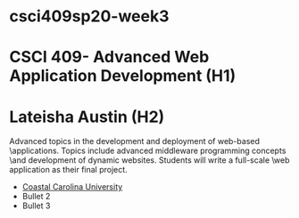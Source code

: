 # csci409sp20-week3
# CSCI 409- Advanced Web Application Development (H1)
# Lateisha Austin (H2)
Advanced topics in the development and deployment of web-based \applications. Topics include advanced middleware programming concepts \and development of dynamic websites. Students will write a full-scale \web application as their final project.
- [Coastal Carolina University](https://www.coastal.edu)
- Bullet 2
- Bullet 3